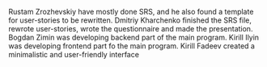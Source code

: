 Rustam Zrozhevskiy have mostly done SRS, and he also found a template for user-stories to be rewritten.
Dmitriy Kharchenko finished the SRS file, rewrote user-stories, wrote the questionnaire and made the presentation.
Bogdan Zimin was developing backend part of the main program.
Kirill Ilyin was developing frontend part fo the main program.
Kirill Fadeev created a minimalistic and user-friendly interface
